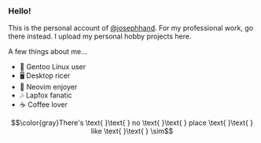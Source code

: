 ### Hello!

This is the personal account of [@josephhand](https://github.com/josephhand). For my professional work, go there instead. I upload my personal hobby projects here.

A few things about me...
- 🐧 Gentoo Linux user
- 🖥️ Desktop ricer
- 📝 Neovim enjoyer
- 🎶 Lapfox fanatic
- ☕ Coffee lover

$$\color{gray}There's \text{ }\text{ } no \text{ }\text{ } place \text{ }\text{ } like \text{ }\text{ } \sim$$
